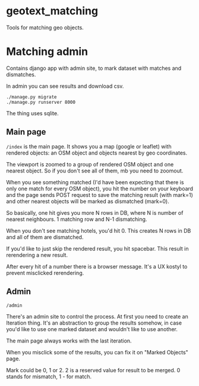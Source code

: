 # geotext_matching
Tools for matching geo objects.

# Matching admin

Contains django app with admin site, to mark dataset with matches and dismatches.

In admin you can see results and download csv.

```
./manage.py migrate
./manage.py runserver 8000
```

The thing uses sqlite.

## Main page

```/index``` is the main page. It shows you a map (google or leaflet) with
rendered objects: an OSM object and objects nearest by geo coordinates.

The viewport is zoomed to a group of rendered OSM object and one nearest object.
So if you don't see all of them, mb you need to zoomout.

When you see something matched (I'd have been expecting that there is only
one match for every OSM object), you hit the number on your keyboard and
the page sends POST request to save the matching result (with mark=1) and
other nearest objects will be marked as dismatched (mark=0).

So basically, one hit gives you more N rows in DB, where N is number of nearest
neighbours. 1 matching row and N-1 dismatching.

When you don't see matching hotels, you'd hit 0. This creates N rows in DB
and all of them are dismatched.

If you'd like to just skip the rendered result, you hit spacebar. This
result in rerendering a new result.

After every hit of a number there is a browser message. It's a UX kostyl to
prevent misclicked rerendering.

## Admin

```/admin```

There's an admin site to control the process. At first you need to create
an Iteration thing. It's an abstraction to group the results somehow, in
case you'd like to use one marked dataset and wouldn't like to use another.

The main page always works with the last iteration.

When you misclick some of the results, you can fix it on "Marked Objects"
page.

Mark could be 0, 1 or 2. 2 is a reserved value for result to be merged.
0 stands for mismatch, 1 - for match.
